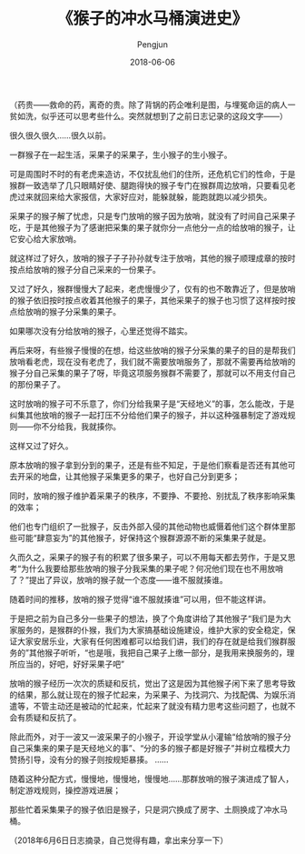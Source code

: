 ﻿---
layout: post
title: '《猴子的冲水马桶演进史》'
date: 2018-06-06
author: Pengjun
tags: 思想
---
（药贵——救命的药，离奇的贵。除了背锅的药企唯利是图，与埋冤命运的病人一贫如洗，似乎还可以思考些什么。突然就想到了之前日志记录的这段文字——）

很久很久很久……很久以前。

一群猴子在一起生活，采果子的采果子，生小猴子的生小猴子。

可是周围时不时的有老虎来造访，不仅扰乱他们的住所，还危机它们的性命，于是猴群一致选举了几只眼睛好使、腿跑得快的猴子专门在猴群周边放哨，只要看见老虎过来就回来给大家报信，大家好应对，能躲就躲，能跑就跑以减少损失。

采果子的猴子解了忧虑，只是专门放哨的猴子因为放哨，就没有了时间自己采果子吃，于是其他猴子为了感谢把采集的果子就你分一点他分一点的给放哨的猴子，让它安心给大家放哨。

就这样过了好久，放哨的猴子子子孙孙就专注于放哨，其他的猴子顺理成章的按时按点给放哨的猴子分自己采来的一份果子。

又过了好久，猴群慢慢大了起来，老虎慢慢少了，仅有的也不敢靠近了，但是放哨的猴子依旧按时按点收着其他猴子的果子，其他采果子的猴子也习惯了这样按时按点给放哨的猴子分采集的果子。

如果哪次没有分给放哨的猴子，心里还觉得不踏实。

再后来呀，有些猴子慢慢的在想，给这些放哨的猴子分采集的果子的目的是帮我们放哨看老虎，现在没有老虎了，我们就不需要放哨服务了，那就不需要再给放哨的猴子分自己采集的果子了呀，毕竟这项服务猴群不需要了，那就可以不用支付自己的那份果子了。

这时放哨的猴子可不乐意了，你们分给我果子是“天经地义”的事，怎么能改，于是纠集其他放哨的猴子一起打压不分给他们果子的猴子，并以这种强暴制定了游戏规则——你不分给我，我就揍你。

这样又过了好久。

原本放哨的猴子拿到分到的果子，还是有些不知足，于是他们察看是否还有其他可去开采的地盘，让其他猴子采集更多的果子，也好自己分到更多；

同时，放哨的猴子维护着采果子的秩序，不要挣、不要抢、别扰乱了秩序影响采集的效率；

他们也专门组织了一批猴子，反击外部入侵的其他动物也威慑着他们这个群体里那些可能“肆意妄为”的其他猴子，好保持这个猴群源源不断的采集果子就是。

久而久之，采果子的猴子有的积累了很多果子，可以不用每天都去劳作，于是又思考“为什么我要给那些放哨的猴子分我采集的果子呢？何况他们现在也不用放哨了？”提出了异议，放哨的猴子就一个态度——谁不服就揍谁。

随着时间的推移，放哨的猴子觉得“谁不服就揍谁”可以用，但不能这样讲。

于是把之前为自己多分一些果子的想法，换了个角度讲给了其他猴子“我们是为大家服务的，是猴群的仆猴，我们为大家搞基础设施建设，维护大家的安全稳定，保证大家安居乐业，大家有任何困难都可以给我们讲，我们的存在就是给我们猴群服务的”其他猴子听听，“也是哦，我把自己果子上缴一部分，是我用来换服务的，理所应当的，好吧，好好采果子吧”

放哨的猴子经历一次次的质疑和反抗，觉出了这是因为其他猴子闲下来了思考导致的结果，那么就让现在的猴子忙起来，为采果子、为找洞穴、为找配偶、为娱乐消遣等，不管主动还是被动的忙起来，忙起来了就没有精力思考这些问题了，也就不会有质疑和反抗了。

除此而外，对于一波又一波采果子的小猴子，开设学堂从小灌输“给放哨的猴子分自己采集来的果子是天经地义的事”、“分的多的猴子都是好猴子”并树立楷模大力赞扬引导，没有分的猴子则按规矩暴揍。
……

随着这种分配方式，慢慢地，慢慢地，慢慢地……那群放哨的猴子演进成了智人，制定游戏规则，操控游戏进展；

那些忙着采集果子的猴子依旧是猴子，只是洞穴换成了房字、土厕换成了冲水马桶。

（2018年6月6日日志摘录，自己觉得有趣，拿出来分享一下）